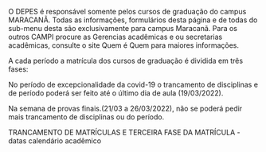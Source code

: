 O DEPES é responsável somente pelos cursos de graduação do campus MARACANÃ. Todas as informações, formulários desta página e de todas do sub-menu desta são exclusivamente para campus Maracanã. Para os outros CAMPI procure as Gerencias acadêmicas e ou secretarias acadêmicas, consulte o site Quem é Quem para maiores informações.

A cada período a matrícula dos cursos de graduação é dividida em três fases:

No período de excepcionalidade da covid-19 o trancamento de disciplinas e de período poderá ser feito até o último dia de aula (19/03/2022).

Na semana de provas finais.(21/03 a 26/03/2022), não se poderá pedir mais trancamento de disciplinas ou do período.

 

TRANCAMENTO DE MATRÍCULAS E TERCEIRA FASE DA MATRÍCULA - datas calendário acadêmico
